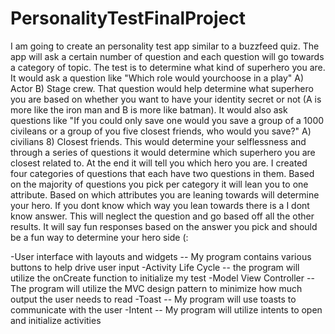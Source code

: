# PersonalityTestFinalProject
I am going to create an personality test app similar to a buzzfeed quiz. The app will ask a certain number of question and each question will go towards a 
category of topic. The test is to determine what kind of superhero you are. It would ask a question like "Which role would yourchoose in a play" 
A) Actor B) Stage crew. That question would help determine what superhero you are based on whether you want to have your identity secret or not
(A is more like the iron man and B is more like batman). It would also ask questions like
"If you could only save one would you save a group of a 1000 civileans or a group of you five closest friends, who would you save?" A) civilians 8) Closest friends.
This would determine your selflessness and through a series of questions it would determine which superhero you are closest related to. 
At the end it will tell you which hero you are. I created four categories of questions that each have two questions in them. 
Based on the majority of questions you pick per category it will lean you to one attribute. Based on which attributes you are leaning towards will determine your hero.
If you dont know which way you lean towards there is a I dont know answer. This will neglect the question and go based off all the other results. 
It will say fun responses based on the answer you pick and should be a fun way to determine your hero side (:

-User interface with layouts and widgets
-- My program contains various buttons to help drive user input
-Activity Life Cycle
-- the program will utilize the onCreate function to initialize my test
-Model View Controller
-- The program will utilize the MVC design pattern to minimize how much output the user needs to read
-Toast
-- My program will use toasts to communicate with the user 
-Intent
-- My program will utilize intents to open and initialize activities
